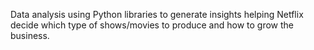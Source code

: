 Data analysis using Python libraries to generate insights helping Netflix decide which type of shows/movies to produce and how to grow the business.
